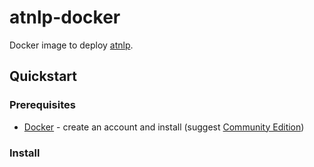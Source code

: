 # atnlp-docker

Docker image to deploy [atnlp](https://github.com/wedavey/atnlp). 

## Quickstart

### Prerequisites

- [Docker](https://www.docker.com/) - create an account and install (suggest [Community Edition](https://www.docker.com/community-edition))

### Install

